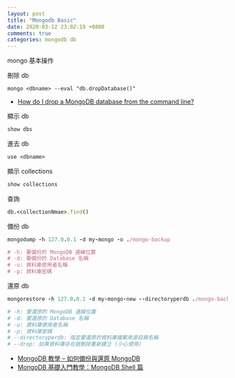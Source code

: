 ```yaml
---
layout: post
title: "Mongodb Basic"
date: 2020-03-12 23:02:19 +0800
comments: true
categories: mongodb db
---
```


mongo 基本操作

<!-- more -->


刪除 db

```
mongo <dbname> --eval "db.dropDatabase()"
```

* [How do I drop a MongoDB database from the command line?](https://stackoverflow.com/questions/8857276/how-do-i-drop-a-mongodb-database-from-the-command-line)

顯示 db

```ruby
show dbs
```

進去 db

```ruby
use <dbname>
```

顯示 collections

```ruby
show collections
```

查詢

```ruby
db.<collectionNmae>.find()
```

備份 db

```ruby
mongodump -h 127.0.0.1 -d my-mongo -o ./mongo-backup

# -h: 要備份的 MongoDB 連線位置
# -d: 要備份的 Database 名稱
# -u: 資料庫使用者名稱
# -p: 資料庫密碼
```

還原 db

```ruby
mongorestore -h 127.0.0.1 -d my-mongo-new --directoryperdb ./mongo-backup/my-mongo

# -h: 要還原的 MongoDB 連線位置
# -d: 要還原的 Database 名稱
# -u: 資料庫使用者名稱
# -p: 資料庫密碼
# --directoryperdb: 指定要還原的資料庫檔案來源目錄名稱
# --drop: 如果資料庫存在就刪除重新建立 (小心使用)
```

* [MongoDB 教學 – 如何備份與還原 MongoDB](https://blog.toright.com/posts/4069/mongodb-%E6%95%99%E5%AD%B8-%E5%A6%82%E4%BD%95%E5%82%99%E4%BB%BD%E8%88%87%E9%82%84%E5%8E%9F-mongodb.html)
* [MongoDB 基礎入門教學：MongoDB Shell 篇](https://blog.gtwang.org/programming/getting-started-with-mongodb-shell-1/)
